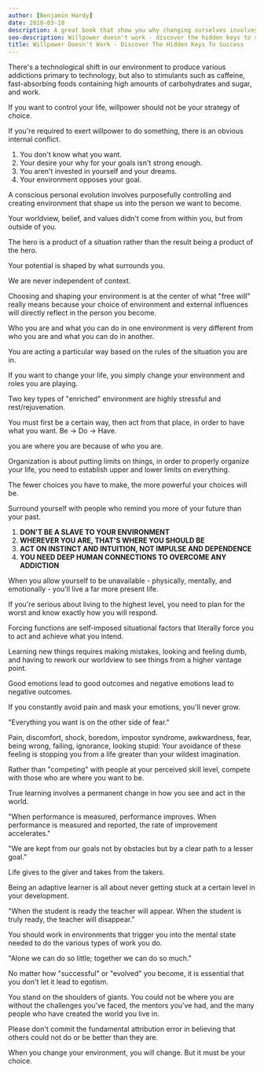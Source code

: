 ```yaml
---
author: [Benjamin Hardy]
date: 2018-03-10
description: A great book that show you why changing ourselves involves changing our environment. We have the power of choice to change our environment to align with our goals and dreams. We have to control our environment to live at our highest level, because willpower doesn't work!
seo-description: Willpower doesn't work - discover the hidden keys to success by Benjamin Hardy notes.
title: Willpower Doesn't Work - Discover The Hidden Keys To Success
---
```


There's a technological shift in our environment to produce various addictions primary to technology, but also to stimulants such as caffeine, fast-absorbing foods containing high amounts of carbohydrates and sugar, and work.

If you want to control your life, willpower should not be your strategy of choice.

If you're required to exert willpower to do something, there is an obvious internal conflict.

1. You don't know what you want.
2. Your desire your why for your goals isn't strong enough.
3. You aren't invested in yourself and your dreams.
4. Your environment opposes your goal.

A conscious personal evolution involves purposefully controlling and creating environment that shape us into the person we want to become.

Your worldview, belief, and values didn't come from within you, but from outside of you.

The hero is a product of a situation rather than the result being a product of the hero.

Your potential is shaped by what surrounds you.

We are never independent of context.

Choosing and shaping your environment is at the center of what "free will" really means because your choice of environment and external influences will directly reflect in the person you become.

Who you are and what you can do in one environment is very different from who you are and what you can do in another.

You are acting a particular way based on the rules of the situation you are in.

If you want to change your life, you simply change your environment and roles you are playing.

Two key types of "enriched" environment are highly stressful and rest/rejuvenation.

You must first be a certain way, then act from that place, in order to have what you want. Be -> Do -> Have.

you are where you are because of who you are.

Organization is about putting limits on things, in order to properly organize your life, you need to establish upper and lower limits on everything.

The fewer choices you have to make, the more powerful your choices will be.

Surround yourself with people who remind you more of your future than your past.

1. **DON'T BE A SLAVE TO YOUR ENVIRONMENT**
2. **WHEREVER YOU ARE, THAT'S WHERE YOU SHOULD BE**
3. **ACT ON INSTINCT AND INTUITION, NOT IMPULSE AND DEPENDENCE**
4. **YOU NEED DEEP HUMAN CONNECTIONS TO OVERCOME ANY ADDICTION**

When you allow yourself to be unavailable - physically, mentally, and emotionally - you'll live a far more present life.

If you're serious about living to the highest level, you need to plan for the worst and know exactly how you will respond.

Forcing functions are self-imposed situational factors that literally force you to act and achieve what you intend.

Learning new things requires making mistakes, looking and feeling dumb, and having to rework our worldview to see things from a higher vantage point.

Good emotions lead to good outcomes and negative emotions lead to negative outcomes.

If you constantly avoid pain and mask your emotions, you'll never grow.

"Everything you want is on the other side of fear."

Pain, discomfort, shock, boredom, impostor syndrome, awkwardness, fear, being wrong, failing, ignorance, looking stupid: Your avoidance of these feeling is stopping you from a life greater than your wildest imagination.

Rather than "competing" with people at your perceived skill level, compete with those who are where you want to be.

True learning involves a permanent change in how you see and act in the world.

"When performance is measured, performance improves. When performance is measured and reported, the rate of improvement accelerates."

"We are kept from our goals not by obstacles but by a clear path to a lesser goal."

Life gives to the giver and takes from the takers.

Being an adaptive learner is all about never getting stuck at a certain level in your development.

"When the student is ready the teacher will appear. When the student is truly ready, the teacher will disappear."

You should work in environments that trigger you into the mental state needed to do the various types of work you do.

"Alone we can do so little; together we can do so much."

No matter how "successful" or "evolved" you become, it is essential that you don't let it lead to egotism.

You stand on the shoulders of giants. You could not be where you are without the challenges you've faced, the mentors you've had, and the many people who have created the world you live in.

Please don't commit the fundamental attribution error in believing that others could not do or be better than they are.

When you change your environment, you will change. But it must be your choice.
